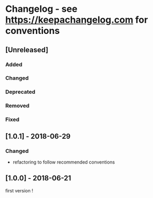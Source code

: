 # Changelog - see https://keepachangelog.com for conventions

## [Unreleased]

### Added

### Changed

### Deprecated

### Removed

### Fixed


## [1.0.1] - 2018-06-29 

### Changed

- refactoring to follow recommended conventions

## [1.0.0] - 2018-06-21 

first version !


